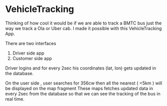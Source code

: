 # VehicleTracking
Thinking of how cool it would be if we are able to track a BMTC bus just the way we track a Ola or Uber cab.
I made it possible with this VehicleTracking App. 

There are two interfaces
1. Driver side app
2. Customer side app

Driver logins and for every 2sec his coordinates (lat, lon) gets updated in the database.

On the user side , user searches for 356cw then all the nearest ( <5km ) will be displayed on the map fragment
These maps fetches updated data in every 2sec from the database so that we can see the tracking of the bus in real time.
